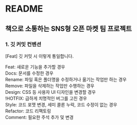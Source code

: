 # README

## 책으로 소통하는 SNS형 오픈 마켓 팀 프로젝트

### 1. 깃 커밋 컨벤션

[Feat] 깃 커밋 시 이렇게 통일합니다.

Feat: 새로운 기능을 추가할 경우  
Docs: 문서를 수정한 경우  
Rename: 파일 혹은 폴더명을 수정하거나 옮기는 작업만 하는 경우  
Remove: 파일을 삭제하는 작업만 수행하는 경우  
Design: CSS 등 사용자 UI 디자인을 변경할 경우  
!HOTFIX: 급하게 치명적인 버그를 고친 경우  
Style: 코드 포맷 변경, 세미 콜론 누락, 코드 수정이 없는 경우  
Refactor: 코드 리팩토링  
Comment: 필요한 주석 추가 및 변경

